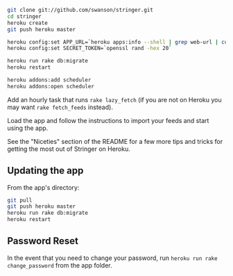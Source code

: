 ```sh
git clone git://github.com/swanson/stringer.git
cd stringer
heroku create
git push heroku master

heroku config:set APP_URL=`heroku apps:info --shell | grep web-url | cut -d= -f2`
heroku config:set SECRET_TOKEN=`openssl rand -hex 20`

heroku run rake db:migrate
heroku restart

heroku addons:add scheduler
heroku addons:open scheduler
```

Add an hourly task that runs `rake lazy_fetch` (if you are not on Heroku you may want `rake fetch_feeds` instead).

Load the app and follow the instructions to import your feeds and start using the app.

See the "Niceties" section of the README for a few more tips and tricks for getting the most out of Stringer on Heroku.

## Updating the app

From the app's directory:

```sh
git pull
git push heroku master
heroku run rake db:migrate
heroku restart
```

## Password Reset

In the event that you need to change your password, run `heroku run rake change_password` from the app folder.
